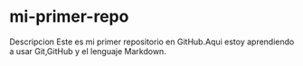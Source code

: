 # mi-primer-repo
Descripcion Este es mi primer repositorio en GitHub.Aqui estoy aprendiendo a usar Git,GitHub y el lenguaje Markdown. 
